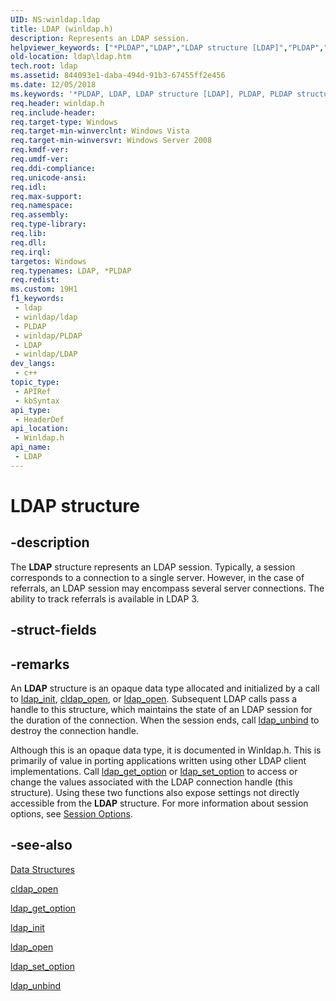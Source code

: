 ```yaml
---
UID: NS:winldap.ldap
title: LDAP (winldap.h)
description: Represents an LDAP session.
helpviewer_keywords: ["*PLDAP","LDAP","LDAP structure [LDAP]","PLDAP","PLDAP structure pointer [LDAP]","_ldap_ldap","ldap.ldap","winldap/LDAP","winldap/PLDAP"]
old-location: ldap\ldap.htm
tech.root: ldap
ms.assetid: 844093e1-daba-494d-91b3-67455ff2e456
ms.date: 12/05/2018
ms.keywords: '*PLDAP, LDAP, LDAP structure [LDAP], PLDAP, PLDAP structure pointer [LDAP], _ldap_ldap, ldap.ldap, winldap/LDAP, winldap/PLDAP'
req.header: winldap.h
req.include-header: 
req.target-type: Windows
req.target-min-winverclnt: Windows Vista
req.target-min-winversvr: Windows Server 2008
req.kmdf-ver: 
req.umdf-ver: 
req.ddi-compliance: 
req.unicode-ansi: 
req.idl: 
req.max-support: 
req.namespace: 
req.assembly: 
req.type-library: 
req.lib: 
req.dll: 
req.irql: 
targetos: Windows
req.typenames: LDAP, *PLDAP
req.redist: 
ms.custom: 19H1
f1_keywords:
 - ldap
 - winldap/ldap
 - PLDAP
 - winldap/PLDAP
 - LDAP
 - winldap/LDAP
dev_langs:
 - c++
topic_type:
 - APIRef
 - kbSyntax
api_type:
 - HeaderDef
api_location:
 - Winldap.h
api_name:
 - LDAP
---
```


# LDAP structure


## -description

The <b>LDAP</b> structure represents an LDAP session. Typically, a session corresponds to a connection to a single server. However, in the case of referrals, an LDAP session may encompass several server connections. The ability to track referrals is available in LDAP 3.

## -struct-fields

## -remarks

An <b>LDAP</b> structure is an opaque data type allocated and initialized by a call to 
<a href="/previous-versions/windows/desktop/api/winldap/nf-winldap-ldap_init">ldap_init</a>, 
<a href="/previous-versions/windows/desktop/api/winldap/nf-winldap-cldap_open">cldap_open</a>, or 
<a href="/previous-versions/windows/desktop/api/winldap/nf-winldap-ldap_open">ldap_open</a>. Subsequent LDAP calls pass a handle to this structure, which maintains the state of an LDAP session for the duration of the connection. When the session ends, call 
<a href="/previous-versions/windows/desktop/api/winldap/nf-winldap-ldap_unbind">ldap_unbind</a> to destroy the connection handle.

Although this is an opaque data type, it is documented in Winldap.h. This is primarily of value in porting applications written using other LDAP client implementations. Call 
    <a href="/previous-versions/windows/desktop/api/winldap/nf-winldap-ldap_get_option">ldap_get_option</a> or 
<a href="/previous-versions/windows/desktop/api/winldap/nf-winldap-ldap_set_option">ldap_set_option</a> to access or change the values associated with the LDAP connection handle (this structure). Using these two functions also expose settings not directly accessible from the <b>LDAP</b> structure. For more information about session options, see <a href="/previous-versions/previous-versions/windows/desktop/ldap/session-options">Session Options</a>.

## -see-also

<a href="/previous-versions/windows/desktop/ldap/data-structures">Data Structures</a>



<a href="/previous-versions/windows/desktop/api/winldap/nf-winldap-cldap_open">cldap_open</a>



<a href="/previous-versions/windows/desktop/api/winldap/nf-winldap-ldap_get_option">ldap_get_option</a>



<a href="/previous-versions/windows/desktop/api/winldap/nf-winldap-ldap_init">ldap_init</a>



<a href="/previous-versions/windows/desktop/api/winldap/nf-winldap-ldap_open">ldap_open</a>



<a href="/previous-versions/windows/desktop/api/winldap/nf-winldap-ldap_set_option">ldap_set_option</a>



<a href="/previous-versions/windows/desktop/api/winldap/nf-winldap-ldap_unbind">ldap_unbind</a>